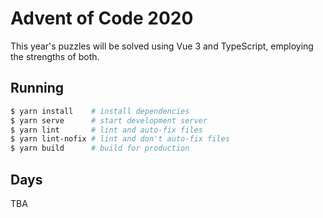 Advent of Code 2020
===================

This year's puzzles will be solved using Vue 3 and TypeScript, employing the strengths of both.

Running
-------

```bash
$ yarn install    # install dependencies
$ yarn serve      # start development server
$ yarn lint       # lint and auto-fix files
$ yarn lint-nofix # lint and don't auto-fix files
$ yarn build      # build for production
```

Days
----

TBA
